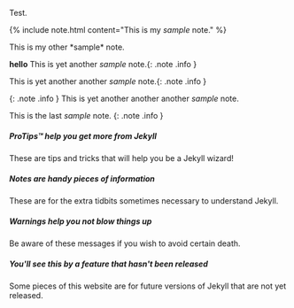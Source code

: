 Test.

{% include note.html content="This is my *sample* note." %}

<div markdown="span" class="alert">This is my other *sample* note.</div>

**hello** This is yet another *sample* note.{: .note .info }

This is yet another another *sample* note.{: .note .info }

{: .note .info }
This is yet another another another *sample* note.

This is the last *sample* note.
{: .note .info }

<div class="note">
  <h5>ProTips™ help you get more from Jekyll</h5>
  <p>These are tips and tricks that will help you be a Jekyll wizard!</p>
</div>

<div class="note info">
  <h5>Notes are handy pieces of information</h5>
  <p>These are for the extra tidbits sometimes necessary to understand
     Jekyll.</p>
</div>

<div class="note warning">
  <h5>Warnings help you not blow things up</h5>
  <p>Be aware of these messages if you wish to avoid certain death.</p>
</div>

<div class="note unreleased">
  <h5>You'll see this by a feature that hasn't been released</h5>
  <p>Some pieces of this website are for future versions of Jekyll that
    are not yet released.</p>
</div>
